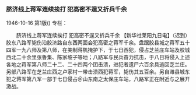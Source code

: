 ### 脐济线上蒋军连续挨打  犯高密不逞又折兵千余

1946-10-16
第1版()
专栏：

　　脐济线上蒋军连续挨打
    犯高密不逞又折兵千余
    【新华社莱阳九日电】（迟到）胶东八路军毙伤沿胶济路自东西两面会犯高密之蒋军千余。盘踞胶县城之蒋军五十四军一九八师及第八师，在美制蒋机掩护下，于七日西犯，侵占芝兰庄车站及胶城西北二十余里张鲁集、陈家坡子等地；八路军与民兵奋力抗击，于八日将侵入上述各地之蒋军第八师二十二、二十四两个团击溃，进犯者遗尸六百余具逃回芝兰庄。另部八路军在芝兰庄西之卢家村一带击溃西犯蒋军，毙伤其五百余。另自潍县城东犯之蒋军第八军一部于七日侵占＠山东南之太保庄车站，八路军正在附近与之展开激战。
